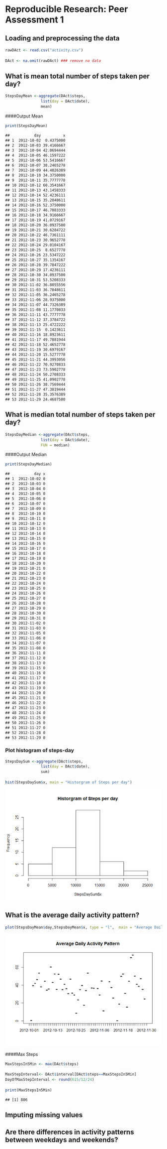 # Reproducible Research: Peer Assessment 1


## Loading and preprocessing the data


```r
rawDAct <- read.csv("activity.csv")

DAct <- na.omit(rawDAct) ### remove na data
```

## What is mean total number of steps taken per day?

```r
StepsDayMean <-aggregate(DAct$steps, 
                list(day = DAct$date),
                mean)
```


####Output Mean

```r
print(StepsDayMean)
```

```
##           day          x
## 1  2012-10-02  0.4375000
## 2  2012-10-03 39.4166667
## 3  2012-10-04 42.0694444
## 4  2012-10-05 46.1597222
## 5  2012-10-06 53.5416667
## 6  2012-10-07 38.2465278
## 7  2012-10-09 44.4826389
## 8  2012-10-10 34.3750000
## 9  2012-10-11 35.7777778
## 10 2012-10-12 60.3541667
## 11 2012-10-13 43.1458333
## 12 2012-10-14 52.4236111
## 13 2012-10-15 35.2048611
## 14 2012-10-16 52.3750000
## 15 2012-10-17 46.7083333
## 16 2012-10-18 34.9166667
## 17 2012-10-19 41.0729167
## 18 2012-10-20 36.0937500
## 19 2012-10-21 30.6284722
## 20 2012-10-22 46.7361111
## 21 2012-10-23 30.9652778
## 22 2012-10-24 29.0104167
## 23 2012-10-25  8.6527778
## 24 2012-10-26 23.5347222
## 25 2012-10-27 35.1354167
## 26 2012-10-28 39.7847222
## 27 2012-10-29 17.4236111
## 28 2012-10-30 34.0937500
## 29 2012-10-31 53.5208333
## 30 2012-11-02 36.8055556
## 31 2012-11-03 36.7048611
## 32 2012-11-05 36.2465278
## 33 2012-11-06 28.9375000
## 34 2012-11-07 44.7326389
## 35 2012-11-08 11.1770833
## 36 2012-11-11 43.7777778
## 37 2012-11-12 37.3784722
## 38 2012-11-13 25.4722222
## 39 2012-11-15  0.1423611
## 40 2012-11-16 18.8923611
## 41 2012-11-17 49.7881944
## 42 2012-11-18 52.4652778
## 43 2012-11-19 30.6979167
## 44 2012-11-20 15.5277778
## 45 2012-11-21 44.3993056
## 46 2012-11-22 70.9270833
## 47 2012-11-23 73.5902778
## 48 2012-11-24 50.2708333
## 49 2012-11-25 41.0902778
## 50 2012-11-26 38.7569444
## 51 2012-11-27 47.3819444
## 52 2012-11-28 35.3576389
## 53 2012-11-29 24.4687500
```



## What is median total number of steps taken per day?

```r
StepsDayMedian <-aggregate(DAct$steps, 
                list(day = DAct$date),
                FUN = median)
```



                
####Output Median

```r
print(StepsDayMedian)
```

```
##           day x
## 1  2012-10-02 0
## 2  2012-10-03 0
## 3  2012-10-04 0
## 4  2012-10-05 0
## 5  2012-10-06 0
## 6  2012-10-07 0
## 7  2012-10-09 0
## 8  2012-10-10 0
## 9  2012-10-11 0
## 10 2012-10-12 0
## 11 2012-10-13 0
## 12 2012-10-14 0
## 13 2012-10-15 0
## 14 2012-10-16 0
## 15 2012-10-17 0
## 16 2012-10-18 0
## 17 2012-10-19 0
## 18 2012-10-20 0
## 19 2012-10-21 0
## 20 2012-10-22 0
## 21 2012-10-23 0
## 22 2012-10-24 0
## 23 2012-10-25 0
## 24 2012-10-26 0
## 25 2012-10-27 0
## 26 2012-10-28 0
## 27 2012-10-29 0
## 28 2012-10-30 0
## 29 2012-10-31 0
## 30 2012-11-02 0
## 31 2012-11-03 0
## 32 2012-11-05 0
## 33 2012-11-06 0
## 34 2012-11-07 0
## 35 2012-11-08 0
## 36 2012-11-11 0
## 37 2012-11-12 0
## 38 2012-11-13 0
## 39 2012-11-15 0
## 40 2012-11-16 0
## 41 2012-11-17 0
## 42 2012-11-18 0
## 43 2012-11-19 0
## 44 2012-11-20 0
## 45 2012-11-21 0
## 46 2012-11-22 0
## 47 2012-11-23 0
## 48 2012-11-24 0
## 49 2012-11-25 0
## 50 2012-11-26 0
## 51 2012-11-27 0
## 52 2012-11-28 0
## 53 2012-11-29 0
```




### Plot histogram of steps-day


```r
StepsDaySum <-aggregate(DAct$steps, 
                list(day = DAct$date),
                sum)

hist(StepsDaySum$x, main = "Historgram of Steps per day")
```

![](PA1_template_files/figure-html/unnamed-chunk-6-1.png) 


## What is the average daily activity pattern?

```r
plot(StepsDayMean$day,StepsDayMean$x, type = "l",  main = "Average Daily Activity Pattern")
```

![](PA1_template_files/figure-html/unnamed-chunk-7-1.png) 


####Max Steps


```r
MaxStepsIn5Min <- max(DAct$steps)

MaxStepInterval<- DAct$interval[DAct$steps==MaxStepsIn5Min]
DayOfMaxStepInterval <- round(615/12/24)

print(MaxStepsIn5Min)
```

```
## [1] 806
```



## Imputing missing values



## Are there differences in activity patterns between weekdays and weekends?
